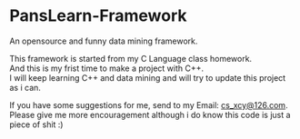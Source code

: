 # PansLearn-Framework
An opensource and funny data mining framework.  
  
This framework is started from my C Language class homework.  
And this is my frist time to make a project with C++.  
I will keep learning C++ and data mining and will try to update this project as i can.  
  
If you have some suggestions for me, send to my Email: cs_xcy@126.com.  
Please give me more encouragement although i do know this code is just a piece of shit :)
